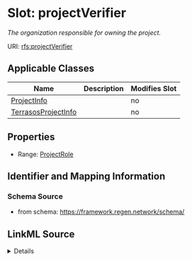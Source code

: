 

# Slot: projectVerifier


_The organization responsible for owning the project._



URI: [rfs:projectVerifier](https://framework.regen.network/schema/projectVerifier)



<!-- no inheritance hierarchy -->





## Applicable Classes

| Name | Description | Modifies Slot |
| --- | --- | --- |
| [ProjectInfo](ProjectInfo.md) |  |  no  |
| [TerrasosProjectInfo](TerrasosProjectInfo.md) |  |  no  |







## Properties

* Range: [ProjectRole](ProjectRole.md)





## Identifier and Mapping Information







### Schema Source


* from schema: https://framework.regen.network/schema/




## LinkML Source

<details>
```yaml
name: projectVerifier
description: The organization responsible for owning the project.
from_schema: https://framework.regen.network/schema/
rank: 1000
slot_uri: rfs:projectVerifier
alias: projectVerifier
domain_of:
- ProjectInfo
range: ProjectRole

```
</details>